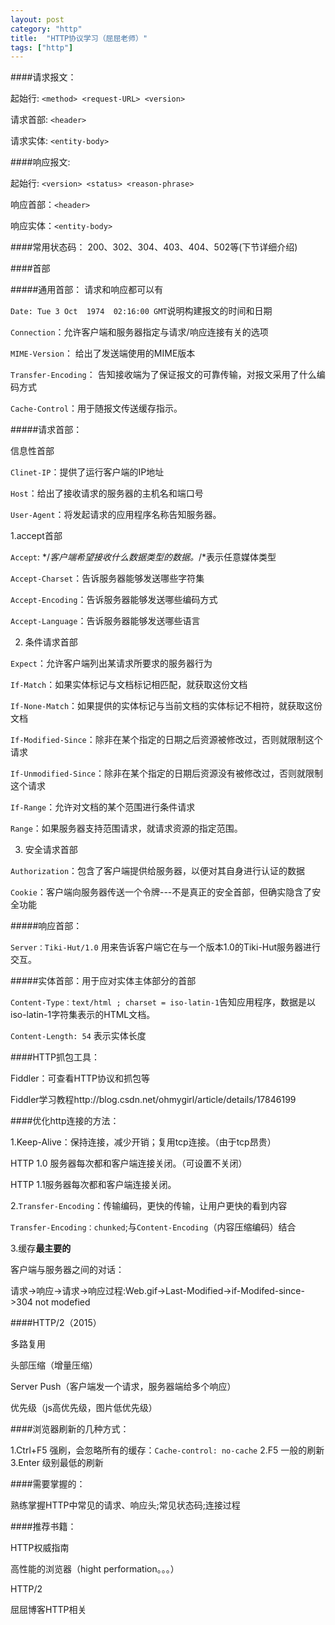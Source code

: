 ```yaml
---
layout: post
category: "http"
title:  "HTTP协议学习（屈屈老师）"
tags: ["http"]
---
```


####请求报文：

起始行: ```<method> <request-URL> <version>```

请求首部: ```<header>```


请求实体: ```<entity-body>```


####响应报文:

起始行: ```<version> <status> <reason-phrase>```

响应首部：```<header>```


响应实体：```<entity-body>```

####常用状态码：
200、302、304、403、404、502等(下节详细介绍)

####首部

#####通用首部：
请求和响应都可以有

```Date: Tue 3 Oct  1974  02:16:00 GMT```说明构建报文的时间和日期

```Connection```：允许客户端和服务器指定与请求/响应连接有关的选项

```MIME-Version```： 给出了发送端使用的MIME版本

```Transfer-Encoding```： 告知接收端为了保证报文的可靠传输，对报文采用了什么编码方式

```Cache-Control```：用于随报文传送缓存指示。

#####请求首部：

信息性首部

```Clinet-IP```：提供了运行客户端的IP地址

```Host```：给出了接收请求的服务器的主机名和端口号

```User-Agent```：将发起请求的应用程序名称告知服务器。

1.accept首部

```Accept```: */*客户端希望接收什么数据类型的数据。*/*表示任意媒体类型

```Accept-Charset```：告诉服务器能够发送哪些字符集

```Accept-Encoding```：告诉服务器能够发送哪些编码方式

```Accept-Language```：告诉服务器能够发送哪些语言

2.	条件请求首部

```Expect```：允许客户端列出某请求所要求的服务器行为

```If-Match```：如果实体标记与文档标记相匹配，就获取这份文档

```If-None-Match```：如果提供的实体标记与当前文档的实体标记不相符，就获取这份文档

```If-Modified-Since```：除非在某个指定的日期之后资源被修改过，否则就限制这个请求

```If-Unmodified-Since```：除非在某个指定的日期后资源没有被修改过，否则就限制这个请求

```If-Range```：允许对文档的某个范围进行条件请求

```Range```：如果服务器支持范围请求，就请求资源的指定范围。

3.	安全请求首部

```Authorization```：包含了客户端提供给服务器，以便对其自身进行认证的数据

```Cookie```：客户端向服务器传送一个令牌---不是真正的安全首部，但确实隐含了安全功能

#####响应首部：

```Server：Tiki-Hut/1.0``` 用来告诉客户端它在与一个版本1.0的Tiki-Hut服务器进行交互。
	
#####实体首部：用于应对实体主体部分的首部

```Content-Type：text/html ; charset = iso-latin-1```告知应用程序，数据是以iso-latin-1字符集表示的HTML文档。

```Content-Length: 54```   表示实体长度



####HTTP抓包工具：

Fiddler：可查看HTTP协议和抓包等

Fiddler学习教程http://blog.csdn.net/ohmygirl/article/details/17846199

####优化http连接的方法：

1.Keep-Alive：保持连接，减少开销；复用tcp连接。（由于tcp昂贵）

HTTP 1.0 服务器每次都和客户端连接关闭。（可设置不关闭）

HTTP 1.1服务器每次都和客户端连接关闭。

2.```Transfer-Encoding```：传输编码，更快的传输，让用户更快的看到内容

```Transfer-Encoding：chunked```;与```Content-Encoding```（内容压缩编码）结合

3.缓存**最主要的**

客户端与服务器之间的对话：

请求->响应->请求->响应过程:Web.gif->Last-Modified->if-Modifed-since->304 not modefied



####HTTP/2（2015）

多路复用

头部压缩（增量压缩）

Server Push（客户端发一个请求，服务器端给多个响应）

优先级（js高优先级，图片低优先级）


####浏览器刷新的几种方式：

1.Ctrl+F5 强刷，会忽略所有的缓存：```Cache-control: no-cache```
2.F5 一般的刷新
3.Enter 级别最低的刷新


####需要掌握的：

熟练掌握HTTP中常见的请求、响应头;常见状态码;连接过程


####推荐书籍：

HTTP权威指南

高性能的浏览器（hight performation。。。）

HTTP/2

屈屈博客HTTP相关
